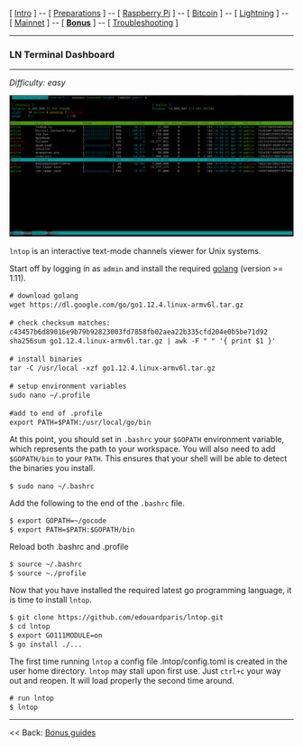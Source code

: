 [ [Intro](README.md) ] -- [ [Preparations](raspibolt_10_preparations.md) ] -- [ [Raspberry Pi](raspibolt_20_pi.md) ] -- [ [Bitcoin](raspibolt_30_bitcoin.md) ] -- [ [Lightning](raspibolt_40_lnd.md) ] -- [ [Mainnet](raspibolt_50_mainnet.md) ] -- [ [**Bonus**](raspibolt_60_bonus.md) ] -- [ [Troubleshooting](raspibolt_70_troubleshooting.md) ]

------

### LN Terminal Dashboard

------
*Difficulty: easy*

![LN Terminal Dashboard](images/73_lntop.png)

```lntop``` is an interactive text-mode channels viewer for Unix systems.

Start off by logging in as ```admin``` and install the required [golang](https://golang.org/) (version >= 1.11).

```
# download golang
wget https://dl.google.com/go/go1.12.4.linux-armv6l.tar.gz

# check checksum matches: c43457b6d89016e9b79b92823003fd7858fb02aea22b335cfd204e0b5be71d92
sha256sum go1.12.4.linux-armv6l.tar.gz | awk -F " " '{ print $1 }'

# install binaries
tar -C /usr/local -xzf go1.12.4.linux-armv6l.tar.gz

# setup environment variables
sudo nano ~/.profile

#add to end of .profile
export PATH=$PATH:/usr/local/go/bin
```

At this point, you should set in ```.bashrc``` your ```$GOPATH``` environment variable, which represents the path to your workspace. You will also need to add ```$GOPATH/bin``` to your ```PATH```. This ensures that your shell will be able to detect the binaries you install.

```$ sudo nano ~/.bashrc```

Add the following to the end of the ```.bashrc``` file.

```
$ export GOPATH=~/gocode
$ export PATH=$PATH:$GOPATH/bin
```

Reload both .bashrc and .profile

```
$ source ~/.bashrc
$ source ~./profile
```

Now that you have installed the required latest go programming language, it is time to install ```lntop```.

```
$ git clone https://github.com/edouardparis/lntop.git
$ cd lntop
$ export GO111MODULE=on
$ go install ./...
```

The first time running ```lntop``` a config file .lntop/config.toml is created in the user home directory. ```lntop``` may stall upon first use. Just ```ctrl+c``` your way out and reopen. It will load properly the second time around.

```
# run lntop
$ lntop
```

------

<< Back: [Bonus guides](raspibolt_60_bonus.md) 
